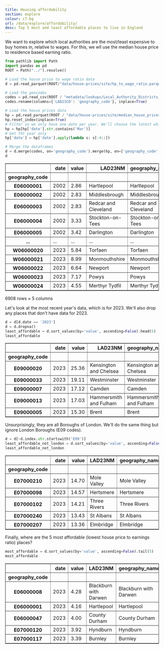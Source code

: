 ```yaml
---
title: Housing affordability
section: explore
colour: c7-bg
url: /data/explore/affordability/
desc: Top 5 most and least affordable places to live in England
---
```

We want to explore which local authorities are the most/least expensive to buy homes in, relative to wages. For this, we wll use the median house price to residence based earning ratio.


```python
from pathlib import Path
import pandas as pd
ROOT = Path("../").resolve()
```


```python
# Load the house price to wage ratio data
d = pd.read_parquet(ROOT/"data/house-prices/site/hp_to_wage_ratio.parquet")

# Load the geocodes
codes = pd.read_csv(ROOT / "metadata/lookups/Local_Authority_Districts_(April_2023)_Names_and_Codes_in_the_United_Kingdom.csv", usecols=['LAD23NM', 'LAD23CD'])
codes.rename(columns={'LAD23CD': 'geography_code'}, inplace=True)

# Load the house prices data
hp = pd.read_parquet(ROOT / "data/house-prices/site/median_house_prices.parquet")
hp.reset_index(inplace=True)
# Filter so we only have one date per year. We'll choose the latest which is march.
hp = hp[hp['date'].str.contains('Mar')]
# Get tht year only
hp['date'] = hp['date'].apply(lambda s: s[-4::])

# Merge the dataframes
d = d.merge(codes, on='geography_code').merge(hp, on=['geography_code', 'date']).set_index('geography_code')
d
```




<div>
<style scoped>
    .dataframe tbody tr th:only-of-type {
        vertical-align: middle;
    }

    .dataframe tbody tr th {
        vertical-align: top;
    }

    .dataframe thead th {
        text-align: right;
    }
</style>
<table border="1" class="dataframe">
  <thead>
    <tr style="text-align: right;">
      <th></th>
      <th>date</th>
      <th>value</th>
      <th>LAD23NM</th>
      <th>geography_name</th>
      <th>Median</th>
    </tr>
    <tr>
      <th>geography_code</th>
      <th></th>
      <th></th>
      <th></th>
      <th></th>
      <th></th>
    </tr>
  </thead>
  <tbody>
    <tr>
      <th>E06000001</th>
      <td>2002</td>
      <td>2.86</td>
      <td>Hartlepool</td>
      <td>Hartlepool</td>
      <td>48997.5</td>
    </tr>
    <tr>
      <th>E06000002</th>
      <td>2002</td>
      <td>2.83</td>
      <td>Middlesbrough</td>
      <td>Middlesbrough</td>
      <td>46000.0</td>
    </tr>
    <tr>
      <th>E06000003</th>
      <td>2002</td>
      <td>2.83</td>
      <td>Redcar and Cleveland</td>
      <td>Redcar and Cleveland</td>
      <td>53150.0</td>
    </tr>
    <tr>
      <th>E06000004</th>
      <td>2002</td>
      <td>3.33</td>
      <td>Stockton-on-Tees</td>
      <td>Stockton-on-Tees</td>
      <td>60000.0</td>
    </tr>
    <tr>
      <th>E06000005</th>
      <td>2002</td>
      <td>3.42</td>
      <td>Darlington</td>
      <td>Darlington</td>
      <td>56500.0</td>
    </tr>
    <tr>
      <th>...</th>
      <td>...</td>
      <td>...</td>
      <td>...</td>
      <td>...</td>
      <td>...</td>
    </tr>
    <tr>
      <th>W06000020</th>
      <td>2023</td>
      <td>5.84</td>
      <td>Torfaen</td>
      <td>Torfaen</td>
      <td>180000.0</td>
    </tr>
    <tr>
      <th>W06000021</th>
      <td>2023</td>
      <td>8.99</td>
      <td>Monmouthshire</td>
      <td>Monmouthshire</td>
      <td>320000.0</td>
    </tr>
    <tr>
      <th>W06000022</th>
      <td>2023</td>
      <td>6.64</td>
      <td>Newport</td>
      <td>Newport</td>
      <td>215000.0</td>
    </tr>
    <tr>
      <th>W06000023</th>
      <td>2023</td>
      <td>7.17</td>
      <td>Powys</td>
      <td>Powys</td>
      <td>242997.5</td>
    </tr>
    <tr>
      <th>W06000024</th>
      <td>2023</td>
      <td>4.55</td>
      <td>Merthyr Tydfil</td>
      <td>Merthyr Tydfil</td>
      <td>135000.0</td>
    </tr>
  </tbody>
</table>
<p>6908 rows × 5 columns</p>
</div>



Let's look at the most recent year's data, which is for 2023. We'll also drop any places that don't have data for 2023.


```python
d = d[d.date == '2023']
d = d.dropna()
least_affordable = d.sort_values(by='value', ascending=False).head(5)
least_affordable
```




<div>
<style scoped>
    .dataframe tbody tr th:only-of-type {
        vertical-align: middle;
    }

    .dataframe tbody tr th {
        vertical-align: top;
    }

    .dataframe thead th {
        text-align: right;
    }
</style>
<table border="1" class="dataframe">
  <thead>
    <tr style="text-align: right;">
      <th></th>
      <th>date</th>
      <th>value</th>
      <th>LAD23NM</th>
      <th>geography_name</th>
      <th>Median</th>
    </tr>
    <tr>
      <th>geography_code</th>
      <th></th>
      <th></th>
      <th></th>
      <th></th>
      <th></th>
    </tr>
  </thead>
  <tbody>
    <tr>
      <th>E09000020</th>
      <td>2023</td>
      <td>25.36</td>
      <td>Kensington and Chelsea</td>
      <td>Kensington and Chelsea</td>
      <td>1357500.0</td>
    </tr>
    <tr>
      <th>E09000033</th>
      <td>2023</td>
      <td>19.11</td>
      <td>Westminster</td>
      <td>Westminster</td>
      <td>965000.0</td>
    </tr>
    <tr>
      <th>E09000007</th>
      <td>2023</td>
      <td>17.12</td>
      <td>Camden</td>
      <td>Camden</td>
      <td>770000.0</td>
    </tr>
    <tr>
      <th>E09000013</th>
      <td>2023</td>
      <td>17.03</td>
      <td>Hammersmith and Fulham</td>
      <td>Hammersmith and Fulham</td>
      <td>770000.0</td>
    </tr>
    <tr>
      <th>E09000005</th>
      <td>2023</td>
      <td>15.30</td>
      <td>Brent</td>
      <td>Brent</td>
      <td>565000.0</td>
    </tr>
  </tbody>
</table>
</div>



Unsurprisingly, they are all Boroughs of London. We'll do the same thing but ignore London Boroughs (E09 codes).


```python
d = d[~d.index.str.startswith('E09')]
least_affordable_not_london = d.sort_values(by='value', ascending=False).head(5)
least_affordable_not_london
```




<div>
<style scoped>
    .dataframe tbody tr th:only-of-type {
        vertical-align: middle;
    }

    .dataframe tbody tr th {
        vertical-align: top;
    }

    .dataframe thead th {
        text-align: right;
    }
</style>
<table border="1" class="dataframe">
  <thead>
    <tr style="text-align: right;">
      <th></th>
      <th>date</th>
      <th>value</th>
      <th>LAD23NM</th>
      <th>geography_name</th>
      <th>Median</th>
    </tr>
    <tr>
      <th>geography_code</th>
      <th></th>
      <th></th>
      <th></th>
      <th></th>
      <th></th>
    </tr>
  </thead>
  <tbody>
    <tr>
      <th>E07000210</th>
      <td>2023</td>
      <td>14.70</td>
      <td>Mole Valley</td>
      <td>Mole Valley</td>
      <td>580000.0</td>
    </tr>
    <tr>
      <th>E07000098</th>
      <td>2023</td>
      <td>14.57</td>
      <td>Hertsmere</td>
      <td>Hertsmere</td>
      <td>565000.0</td>
    </tr>
    <tr>
      <th>E07000102</th>
      <td>2023</td>
      <td>14.21</td>
      <td>Three Rivers</td>
      <td>Three Rivers</td>
      <td>580000.0</td>
    </tr>
    <tr>
      <th>E07000240</th>
      <td>2023</td>
      <td>13.43</td>
      <td>St Albans</td>
      <td>St Albans</td>
      <td>633500.0</td>
    </tr>
    <tr>
      <th>E07000207</th>
      <td>2023</td>
      <td>13.36</td>
      <td>Elmbridge</td>
      <td>Elmbridge</td>
      <td>665000.0</td>
    </tr>
  </tbody>
</table>
</div>



Finally, where are the 5 most affordable (lowest house price to earnings ratio) places?


```python
most_affordable = d.sort_values(by='value', ascending=False).tail(5)
most_affordable
```




<div>
<style scoped>
    .dataframe tbody tr th:only-of-type {
        vertical-align: middle;
    }

    .dataframe tbody tr th {
        vertical-align: top;
    }

    .dataframe thead th {
        text-align: right;
    }
</style>
<table border="1" class="dataframe">
  <thead>
    <tr style="text-align: right;">
      <th></th>
      <th>date</th>
      <th>value</th>
      <th>LAD23NM</th>
      <th>geography_name</th>
      <th>Median</th>
    </tr>
    <tr>
      <th>geography_code</th>
      <th></th>
      <th></th>
      <th></th>
      <th></th>
      <th></th>
    </tr>
  </thead>
  <tbody>
    <tr>
      <th>E06000008</th>
      <td>2023</td>
      <td>4.28</td>
      <td>Blackburn with Darwen</td>
      <td>Blackburn with Darwen</td>
      <td>137000.0</td>
    </tr>
    <tr>
      <th>E06000001</th>
      <td>2023</td>
      <td>4.16</td>
      <td>Hartlepool</td>
      <td>Hartlepool</td>
      <td>130000.0</td>
    </tr>
    <tr>
      <th>E06000047</th>
      <td>2023</td>
      <td>4.00</td>
      <td>County Durham</td>
      <td>County Durham</td>
      <td>125000.0</td>
    </tr>
    <tr>
      <th>E07000120</th>
      <td>2023</td>
      <td>3.92</td>
      <td>Hyndburn</td>
      <td>Hyndburn</td>
      <td>127000.0</td>
    </tr>
    <tr>
      <th>E07000117</th>
      <td>2023</td>
      <td>3.39</td>
      <td>Burnley</td>
      <td>Burnley</td>
      <td>116000.0</td>
    </tr>
  </tbody>
</table>
</div>


